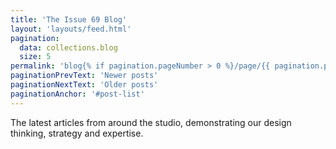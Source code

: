 ```yaml
---
title: 'The Issue 69 Blog'
layout: 'layouts/feed.html'
pagination:
  data: collections.blog
  size: 5
permalink: 'blog{% if pagination.pageNumber > 0 %}/page/{{ pagination.pageNumber }}{% endif %}/index.html'
paginationPrevText: 'Newer posts'
paginationNextText: 'Older posts'
paginationAnchor: '#post-list'
---
```


The latest articles from around the studio, demonstrating our design
thinking, strategy and expertise.